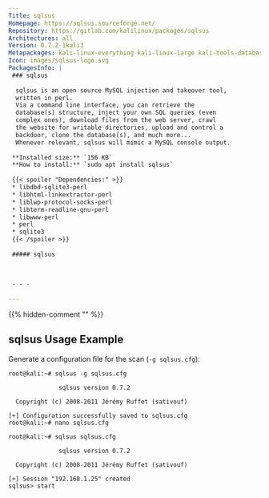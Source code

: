 ```yaml
---
Title: sqlsus
Homepage: https://sqlsus.sourceforge.net/
Repository: https://gitlab.com/kalilinux/packages/sqlsus
Architectures: all
Version: 0.7.2-1kali3
Metapackages: kali-linux-everything kali-linux-large kali-tools-database kali-tools-web 
Icon: images/sqlsus-logo.svg
PackagesInfo: |
 ### sqlsus
 
  sqlsus is an open source MySQL injection and takeover tool,
  written in perl.
  Via a command line interface, you can retrieve the
  database(s) structure, inject your own SQL queries (even
  complex ones), download files from the web server, crawl
  the website for writable directories, upload and control a
  backdoor, clone the database(s), and much more...
  Whenever relevant, sqlsus will mimic a MySQL console output.
 
 **Installed size:** `156 KB`  
 **How to install:** `sudo apt install sqlsus`  
 
 {{< spoiler "Dependencies:" >}}
 * libdbd-sqlite3-perl
 * libhtml-linkextractor-perl
 * liblwp-protocol-socks-perl
 * libterm-readline-gnu-perl
 * libwww-perl
 * perl
 * sqlite3
 {{< /spoiler >}}
 
 ##### sqlsus
 
 
 
 - - -
 
---
```

{{% hidden-comment "<!--Do not edit anything above this line-->" %}}

## sqlsus Usage Example

Generate a configuration file for the scan (`-g sqlsus.cfg`):

```
root@kali:~# sqlsus -g sqlsus.cfg

              sqlsus version 0.7.2

  Copyright (c) 2008-2011 Jérémy Ruffet (sativouf)

[+] Configuration successfully saved to sqlsus.cfg
root@kali:~# nano sqlsus.cfg
```

```
root@kali:~# sqlsus sqlsus.cfg

              sqlsus version 0.7.2

  Copyright (c) 2008-2011 Jérémy Ruffet (sativouf)

[+] Session "192.168.1.25" created
sqlsus> start
```
